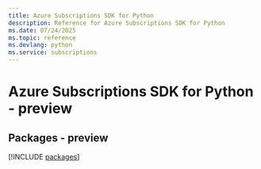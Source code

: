 ```yaml
---
title: Azure Subscriptions SDK for Python
description: Reference for Azure Subscriptions SDK for Python
ms.date: 07/24/2025
ms.topic: reference
ms.devlang: python
ms.service: subscriptions
---
```

# Azure Subscriptions SDK for Python - preview
## Packages - preview
[!INCLUDE [packages](subscriptions-index.md)]